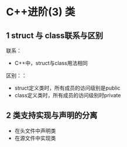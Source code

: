 # C++进阶(3) 类

## 1 struct 与 class联系与区别

联系：

- C++中，struct与class用法相同

区别：：

- struct定义类时，所有成员的访问级别是public
- class定义类时，所有成员的访问级别时private



## 2 类支持实现与声明的分离

- 在头文件中声明类
- 在源文件中实现类